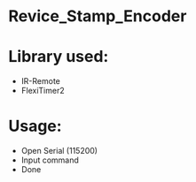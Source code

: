 # Revice_Stamp_Encoder

# Library used:
* IR-Remote
* FlexiTimer2

# Usage:
* Open Serial (115200)
* Input command
* Done